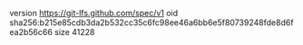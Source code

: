 version https://git-lfs.github.com/spec/v1
oid sha256:b215e85cdb3da2b532cc35c6fc98ee46a6bb6e5f80739248fde8d6fea2b56c66
size 41228

